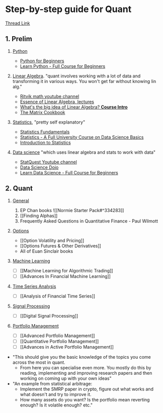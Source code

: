 
# Step-by-step guide for Quant
[Thread Link](https://twitter.com/vertox_df/status/1606054576146337801?s=61&t=Q_tvlyM8_GY5VVgEuZifvA)

## 1. Prelim
1. <u>Python</u>
	- [Python for Beginners](https://www.youtube.com/watch?v=kqtD5dpn9C8)
	- [Learn Python - Full Course for Beginners](https://www.youtube.com/watch?v=rfscVS0vtbw)

2. <u>Linear Algebra</u>. "quant involves working with a lot of data and transforming it in various ways. You won't get far without knowing lin alg."
	- [Ritvik math youtube channel](https://www.youtube.com/@ritvikmath)
	- [Essence of Linear Algebra, lectures](https://www.youtube.com/watch?v=fNk_zzaMoSs&list=PLZHQObOWTQDPD3MizzM2xVFitgF8hE_ab)
	- [What's the big idea of Linear Algebra? **Course Intro**](https://www.youtube.com/watch?v=ZKUqtErZCiU&list=PLHXZ9OQGMqxfUl0tcqPNTJsb7R6BqSLo6)
	- [The Matrix Cookbook](https://www.math.uwaterloo.ca/~hwolkowi/matrixcookbook.pdf)

3. <u>Statistics</u>, "pretty self explanatory"
	- [Statistics Fundamentals](https://www.youtube.com/watch?v=qBigTkBLU6g&list=PLblh5JKOoLUK0FLuzwntyYI10UQFUhsY9)
	- [Statistics - A Full University Course on Data Science Basics](https://www.youtube.com/watch?v=xxpc-HPKN28)
	- [Introduction to Statistics](https://www.youtube.com/watch?v=GUQJ7zMoSCM&list=PL0o_zxa4K1BVsziIRdfv4Hl4UIqDZhXWV)

4. <u>Data science</u> "which uses linear algebra and stats to work with data"
	- [StatQuest Youtube channel](https://www.youtube.com/@statquest)
	- [Data Science Dojo](https://www.youtube.com/@Datasciencedojo)
	- [Learn Data Science - Full Course for Beginners](https://www.youtube.com/watch?v=ua-CiDNNj30)


## 2. Quant
1. <u>General</u>
	1. EP Chan books ![[Normie Starter Pack#^334283]]
	2. [[Finding Alphas]]
	3. Frequently Asked Questions in Quantitative Finance - Paul Wilmott

2. <u>Options</u>
	- [[Option Volatility and Pricing]]
	- [[Options Futures & Other Derivatives]]
	- All of Euan Sinclair books

3. <u>Machine Learning</u>
	- [ ] [[Machine Learning for Algorithmic Trading]]
	- [ ] [[Advances In Financial Machine Learning]]

4. <u>Time Series Analysis</u>
	- [ ] [[Analysis of Financial Time Series]]

5. <u>Signal Processing</u>
	- [ ] [[Digital Signal Processing]]

6. <u>Portfolio Management</u>
	- [ ] [[Advanced Portfolio Management]]
	- [ ] [[Quantitative Portfolio Management]]
	- [ ] [[Advances in Active Portfolio Management]]

- "This should give you the basic knowledge of the topics you come across the most in quant.
	- From here you can specialise even more. You mostly do this by reading, implementing and improving research papers and then working on coming up with your own ideas"
- "An example from statistical arbitrage:
	- Implement the SMRP paper in crypto, figure out what works and what doesn't and try to improve it.
	- How many assets do you want? Is the portfolio mean reverting enough? Is it volatile enough? etc."